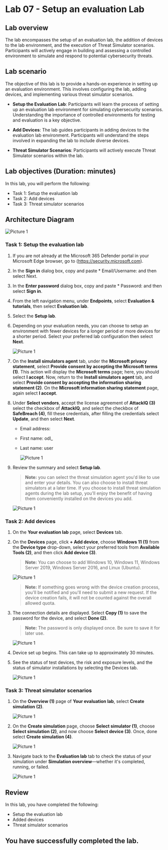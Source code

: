 # Lab 07 - Setup an evaluation Lab

## Lab overview

The lab encompasses the setup of an evaluation lab, the addition of devices to the lab environment, and the execution of Threat Simulator scenarios. Participants will actively engage in building and assessing a controlled environment to simulate and respond to potential cybersecurity threats.

## Lab scenario

The objective of this lab is to provide a hands-on experience in setting up an evaluation environment. This involves configuring the lab, adding devices, and implementing various threat simulator scenarios.

- **Setup the Evaluation Lab**: Participants will learn the process of setting up an evaluation lab environment for simulating cybersecurity scenarios.
Understanding the importance of controlled environments for testing and evaluation is a key objective.

- **Add Devices**: The lab guides participants in adding devices to the evaluation lab environment.
Participants will understand the steps involved in expanding the lab to include diverse devices.

- **Threat Simulator Scenarios**: Participants will actively execute Threat Simulator scenarios within the lab.

## Lab objectives (Duration: minutes)

In this lab, you will perform the following:

- Task 1: Setup the evaluation lab
- Task 2: Add devices
- Task 3: Threat simulator scenarios

## Architecture Diagram

![Picture 1](../Media/Architecture-07.PNG)

### Task 1: Setup the evaluation lab

1. If you are not already at the Microsoft 365 Defender portal in your Microsoft Edge browser, go to (https://security.microsoft.com). 

1. In the **Sign in** dialog box, copy and paste * Email/Username: <inject key="AzureAdUserEmail"></inject> and then select Next.

1. In the **Enter password** dialog box, copy and paste * Password: <inject key="AzureAdUserPassword"></inject> and then select **Sign in**.

1. From the left navigation menu, under **Endpoints**, select **Evaluation & tutorials**, then select **Evaluation lab**.

1. Select the **Setup lab**.

1. Depending on your evaluation needs, you can choose to setup an environment with fewer devices for a longer period or more devices for a shorter period. Select your preferred lab configuration then select **Next**.

    ![Picture 1](../Media/lab-creation-page.png)

1. On the **Install simulators agent** tab, under the **Microsoft privacy statement**, select **Provide consent by accepting the Microsoft terms (1)**. This action will display the **Microsoft terms** page; here, you should select **I accept**. Now, return to the **Install simulators agent** tab, and select **Provide consent by accepting the information sharing statement (2)**. On the **Microsoft information sharing statement** page, again select **I accept**.

1. Under **Select vendors**, accept the license agreement of **AttackIQ (3)** select the checkbox of **AttackIQ**, and select the checkbox of **SafeBreach (4)**, fill these credentials, after filling the credentials select **Update**, and then select **Next**.

    - Email address: <inject key="AzureAdUserEmail"></inject>
    - First name: odl_
    - Last name: user <inject key="DeploymentID" enableCopy="false"/>

        ![Picture 1](../Media/install-simulator.png)

1. Review the summary and select **Setup lab**.  

    >**Note:** you can select the threat simulation agent you'd like to use and enter your details. You can also choose to install threat simulators at a later time. If you choose to install threat simulation agents during the lab setup, you'll enjoy the benefit of having them conveniently installed on the devices you add.

    ![Picture 1](../Media/lab-setup-summary.png)

### Task 2: Add devices

1. On the **Your evaluation lab** page, select **Devices** tab.

1. On the **Devices** page, click **+ Add device**, choose **Windows 11 (1)** from the **Device type** drop-down, select your preferred tools from **Available Tools (2)**, and then click **Add device (3)**.

    >**Note:** You can choose to add Windows 10, Windows 11, Windows Server 2019, Windows Server 2016, and Linux (Ubuntu).

    ![Picture 1](../Media/add-device.png)

    >**Note:** If something goes wrong with the device creation process, you'll be notified and you'll need to submit a new request. If the device creation fails, it will not be counted against the overall allowed quota.

1. The connection details are displayed. Select **Copy (1)** to save the password for the device, and select **Done (2)**.

    >**Note:** The password is only displayed once. Be sure to save it for later use.

    ![Picture 1](../Media/add-machine-eval-lab-new.png)

1. Device set up begins. This can take up to approximately 30 minutes.

1. See the status of test devices, the risk and exposure levels, and the status of simulator installations by selecting the Devices tab.

    ![Picture 1](../Media/test-device.png)

### Task 3: Threat simulator scenarios

1. On the **Overview (1)** page of **Your evaluation lab**, select **Create simulation (2)**.

    ![Picture 1](../Media/create-gallery.png)

1. On the **Create simulation** page, choose **Select simulator (1)**, choose **Select simulation (2)**, and now choose **Select device (3)**. Once, done select **Create simulation (4)**.

    ![Picture 1](../Media/simulation.png)

1. Navigate back to the **Evaluation lab** tab to check the status of your simulation under **Simulation overview**—whether it's completed, running, or failed.

    ![Picture 1](../Media/simulations-tab.png)

## Review
In this lab, you have completed the following:

- Setup the evaluation lab
- Added devices
- Threat simulator scenarios

## You have successfully completed the lab.
